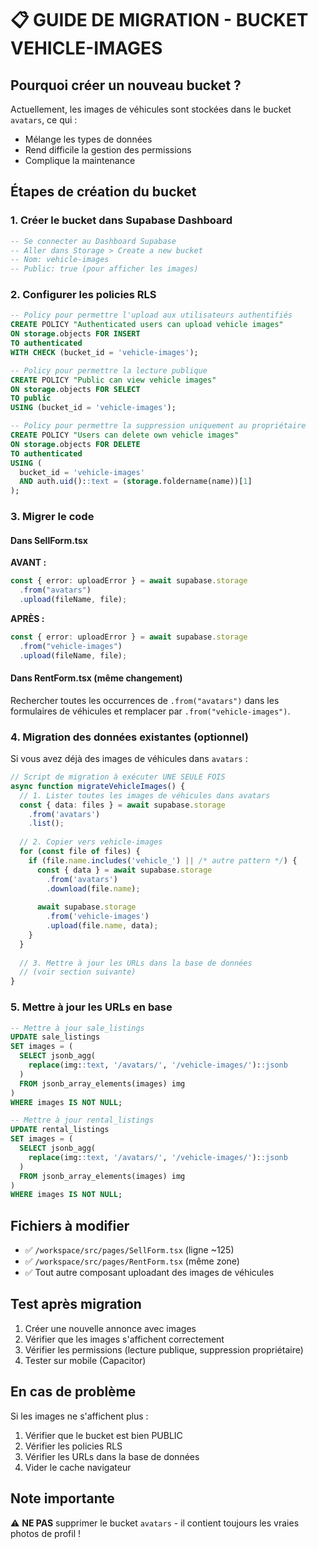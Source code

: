 # 📋 GUIDE DE MIGRATION - BUCKET VEHICLE-IMAGES

## Pourquoi créer un nouveau bucket ?

Actuellement, les images de véhicules sont stockées dans le bucket `avatars`, ce qui :
- Mélange les types de données
- Rend difficile la gestion des permissions
- Complique la maintenance

## Étapes de création du bucket

### 1. Créer le bucket dans Supabase Dashboard

```sql
-- Se connecter au Dashboard Supabase
-- Aller dans Storage > Create a new bucket
-- Nom: vehicle-images
-- Public: true (pour afficher les images)
```

### 2. Configurer les policies RLS

```sql
-- Policy pour permettre l'upload aux utilisateurs authentifiés
CREATE POLICY "Authenticated users can upload vehicle images"
ON storage.objects FOR INSERT
TO authenticated
WITH CHECK (bucket_id = 'vehicle-images');

-- Policy pour permettre la lecture publique
CREATE POLICY "Public can view vehicle images"
ON storage.objects FOR SELECT
TO public
USING (bucket_id = 'vehicle-images');

-- Policy pour permettre la suppression uniquement au propriétaire
CREATE POLICY "Users can delete own vehicle images"
ON storage.objects FOR DELETE
TO authenticated
USING (
  bucket_id = 'vehicle-images' 
  AND auth.uid()::text = (storage.foldername(name))[1]
);
```

### 3. Migrer le code

#### Dans SellForm.tsx

**AVANT :**
```typescript
const { error: uploadError } = await supabase.storage
  .from("avatars")
  .upload(fileName, file);
```

**APRÈS :**
```typescript
const { error: uploadError } = await supabase.storage
  .from("vehicle-images")
  .upload(fileName, file);
```

#### Dans RentForm.tsx (même changement)

Rechercher toutes les occurrences de `.from("avatars")` dans les formulaires de véhicules et remplacer par `.from("vehicle-images")`.

### 4. Migration des données existantes (optionnel)

Si vous avez déjà des images de véhicules dans `avatars` :

```typescript
// Script de migration à exécuter UNE SEULE FOIS
async function migrateVehicleImages() {
  // 1. Lister toutes les images de véhicules dans avatars
  const { data: files } = await supabase.storage
    .from('avatars')
    .list();
  
  // 2. Copier vers vehicle-images
  for (const file of files) {
    if (file.name.includes('vehicle_') || /* autre pattern */) {
      const { data } = await supabase.storage
        .from('avatars')
        .download(file.name);
      
      await supabase.storage
        .from('vehicle-images')
        .upload(file.name, data);
    }
  }
  
  // 3. Mettre à jour les URLs dans la base de données
  // (voir section suivante)
}
```

### 5. Mettre à jour les URLs en base

```sql
-- Mettre à jour sale_listings
UPDATE sale_listings
SET images = (
  SELECT jsonb_agg(
    replace(img::text, '/avatars/', '/vehicle-images/')::jsonb
  )
  FROM jsonb_array_elements(images) img
)
WHERE images IS NOT NULL;

-- Mettre à jour rental_listings
UPDATE rental_listings
SET images = (
  SELECT jsonb_agg(
    replace(img::text, '/avatars/', '/vehicle-images/')::jsonb
  )
  FROM jsonb_array_elements(images) img
)
WHERE images IS NOT NULL;
```

## Fichiers à modifier

- ✅ `/workspace/src/pages/SellForm.tsx` (ligne ~125)
- ✅ `/workspace/src/pages/RentForm.tsx` (même zone)
- ✅ Tout autre composant uploadant des images de véhicules

## Test après migration

1. Créer une nouvelle annonce avec images
2. Vérifier que les images s'affichent correctement
3. Vérifier les permissions (lecture publique, suppression propriétaire)
4. Tester sur mobile (Capacitor)

## En cas de problème

Si les images ne s'affichent plus :
1. Vérifier que le bucket est bien PUBLIC
2. Vérifier les policies RLS
3. Vérifier les URLs dans la base de données
4. Vider le cache navigateur

## Note importante

⚠️ **NE PAS** supprimer le bucket `avatars` - il contient toujours les vraies photos de profil !
